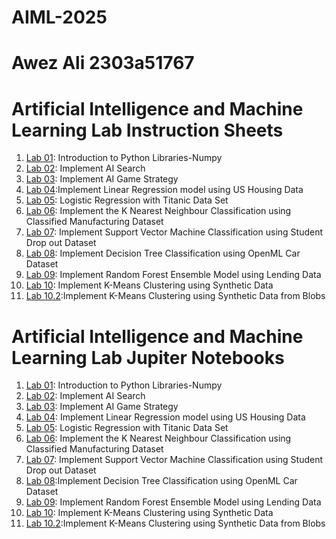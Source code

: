 # AIML-2025
# Awez Ali 2303a51767

# Artificial Intelligence and Machine Learning Lab Instruction Sheets
1. [Lab 01](https://github.com/tabraiz-1768/AIML-2025/blob/main/AIML_A1.pdf): Introduction to Python Libraries-Numpy
2. [Lab 02](https://github.com/tabraiz-1768/AIML-2025/blob/main/AIML_A2.pdf): Implement AI Search
3. [Lab 03](https://github.com/tabraiz-1768/AIML-2025/blob/main/AIML_A3.pdf): Implement AI Game Strategy
4. [Lab 04](https://github.com/tabraiz-1768/AIML-2025/blob/main/AIML_A4.pdf):Implement Linear Regression model using US Housing Data
5. [Lab 05](https://github.com/tabraiz-1768/AIML-2025/blob/main/AIML_A5.pdf): Logistic Regression with Titanic Data Set
6. [Lab 06](https://github.com/tabraiz-1768/AIML-2025/blob/main/AIML_A6.pdf): Implement the K Nearest Neighbour Classification using Classified Manufacturing Dataset
7. [Lab 07](https://github.com/tabraiz-1768/AIML-2025/blob/main/AIML_A7.pdf): Implement Support Vector Machine Classification using Student Drop out Dataset
8. [Lab 08](https://github.com/tabraiz-1768/AIML-2025/blob/main/AIML_A8.pdf): Implement Decision Tree Classification using OpenML Car Dataset
9. [Lab 09](https://github.com/tabraiz-1768/AIML-2025/blob/main/AIML_A9.pdf): Implement Random Forest Ensemble Model using Lending Data
10. [Lab 10](https://github.com/tabraiz-1768/AIML-2025/blob/main/AIML_A10.pdf):  Implement K-Means Clustering using Synthetic Data
11. [Lab 10.2]():Implement K-Means Clustering using Synthetic Data from Blobs

# Artificial Intelligence and Machine Learning Lab Jupiter Notebooks


1. [Lab 01](): Introduction to Python Libraries-Numpy
2. [Lab 02](): Implement AI Search
3. [Lab 03](): Implement AI Game Strategy
4. [Lab 04](): Implement Linear Regression model using US Housing Data
5. [Lab 05](): Logistic Regression with Titanic Data Set
6. [Lab 06](): Implement the K Nearest Neighbour Classification using Classified Manufacturing Dataset
7. [Lab 07](): Implement Support Vector Machine Classification using Student Drop out Dataset
8. [Lab 08](https://github.com/MOHAMMEDAWEZALI2303A51767/AIML-2025_B12/blob/main/lab08_aiml.ipynb):Implement Decision Tree Classification using OpenML Car Dataset
9. [Lab 09](): Implement Random Forest Ensemble Model using Lending Data
10. [Lab 10]():  Implement K-Means Clustering using Synthetic Data
11. [Lab 10.2]():Implement K-Means Clustering using Synthetic Data from Blobs
